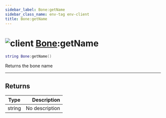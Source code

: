 ```yaml
---
sidebar_label: Bone:getName
sidebar_class_name: env-tag env-client
title: Bone:getName
---
```


# <img src='/img/wiki/client.png' alt='client' classname='env-tag' /> [Bone](../bone/README.md):getName

```lua
string Bone:getName()
```

Returns the bone name<br/>

-----------------
## Returns

| Type   | Description |
| ------ | ----------: |
| string | No description |
